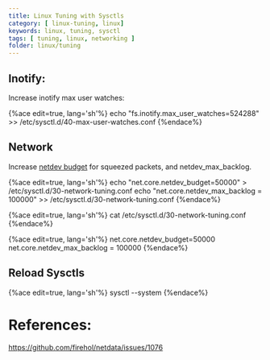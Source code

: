 ```yaml
---
title: Linux Tuning with Sysctls
category: [ linux-tuning, linux]
keywords: linux, tuning, sysctl
tags: [ tuning, linux, networking ]
folder: linux/tuning
---
```


## Inotify:

Increase inotify max user watches:

{%ace edit=true, lang='sh'%}
echo "fs.inotify.max_user_watches=524288" >> /etc/sysctl.d/40-max-user-watches.conf
{%endace%}

## Network

Increase [netdev budget](https://access.redhat.com/sites/default/files/attachments/20150325_network_performance_tuning.pdf) for squeezed packets, and netdev_max_backlog.

{%ace edit=true, lang='sh'%}
echo "net.core.netdev_budget=50000" > /etc/sysctl.d/30-network-tuning.conf
echo "net.core.netdev_max_backlog = 100000" >> /etc/sysctl.d/30-network-tuning.conf
{%endace%}

{%ace edit=true, lang='sh'%}
cat /etc/sysctl.d/30-network-tuning.conf
{%endace%}

{%ace edit=true, lang='sh'%}
net.core.netdev_budget=50000
net.core.netdev_max_backlog = 100000
{%endace%}

## Reload Sysctls

{%ace edit=true, lang='sh'%}
sysctl --system
{%endace%}

# References:
https://github.com/firehol/netdata/issues/1076
